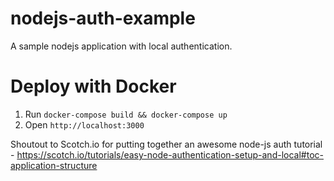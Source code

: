 # nodejs-auth-example
A sample nodejs application with local authentication. 

# Deploy with Docker
1. Run ```docker-compose build && docker-compose up```
2. Open ```http://localhost:3000```

Shoutout to Scotch.io for putting together an awesome node-js auth tutorial - 
https://scotch.io/tutorials/easy-node-authentication-setup-and-local#toc-application-structure
